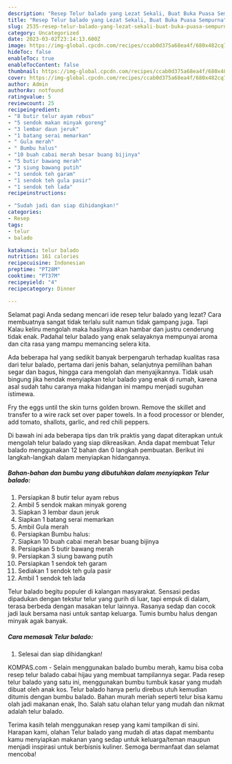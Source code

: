 ```yaml
---
description: "Resep Telur balado yang Lezat Sekali, Buat Buka Puasa Sempurna"
title: "Resep Telur balado yang Lezat Sekali, Buat Buka Puasa Sempurna"
slug: 2535-resep-telur-balado-yang-lezat-sekali-buat-buka-puasa-sempurna
category: Uncategorized
date: 2023-03-02T23:14:13.600Z
image: https://img-global.cpcdn.com/recipes/ccab0d375a68ea4f/680x482cq70/telur-balado-foto-resep-utama.jpg
hideToc: false
enableToc: true
enableTocContent: false
thumbnail: https://img-global.cpcdn.com/recipes/ccab0d375a68ea4f/680x482cq70/telur-balado-foto-resep-utama.jpg
cover: https://img-global.cpcdn.com/recipes/ccab0d375a68ea4f/680x482cq70/telur-balado-foto-resep-utama.jpg
author: Admin
authorAv: notfound
ratingvalue: 5
reviewcount: 25
recipeingredient:
- "8 butir telur ayam rebus"
- "5 sendok makan minyak goreng"
- "3 lembar daun jeruk"
- "1 batang serai memarkan"
- " Gula merah"
- " Bumbu halus"
- "10 buah cabai merah besar buang bijinya"
- "5 butir bawang merah"
- "3 siung bawang putih"
- "1 sendok teh garam"
- "1 sendok teh gula pasir"
- "1 sendok teh lada"
recipeinstructions:

- "Sudah jadi dan siap dihidangkan!"
categories:
- Resep
tags:
- telur
- balado

katakunci: telur balado 
nutrition: 161 calories
recipecuisine: Indonesian
preptime: "PT28M"
cooktime: "PT37M"
recipeyield: "4"
recipecategory: Dinner

---
```



Selamat pagi Anda sedang mencari ide resep telur balado yang lezat? Cara membuatnya sangat tidak terlalu sulit namun tidak gampang juga. Tapi Kalau keliru mengolah maka hasilnya akan hambar dan justru cenderung tidak enak. Padahal telur balado yang enak selayaknya mempunyai aroma dan cita rasa yang mampu memancing selera kita.


Ada beberapa hal yang sedikit banyak berpengaruh terhadap kualitas rasa dari telur balado, pertama dari jenis bahan, selanjutnya pemilihan bahan segar dan bagus, hingga cara mengolah dan menyajikannya. Tidak usah bingung jika hendak menyiapkan telur balado yang enak di rumah, karena asal sudah tahu caranya maka hidangan ini mampu menjadi suguhan istimewa.

Fry the eggs until the skin turns golden brown. Remove the skillet and transfer to a wire rack set over paper towels. In a food processor or blender, add tomato, shallots, garlic, and red chili peppers.


Di bawah ini ada beberapa tips dan trik praktis yang dapat diterapkan untuk mengolah telur balado yang siap dikreasikan. Anda dapat membuat Telur balado menggunakan 12 bahan dan 0 langkah pembuatan. Berikut ini langkah-langkah dalam menyiapkan hidangannya.

<!--inarticleads1-->

##### Bahan-bahan dan bumbu yang dibutuhkan dalam menyiapkan Telur balado:

1. Persiapkan 8 butir telur ayam rebus
1. Ambil 5 sendok makan minyak goreng
1. Siapkan 3 lembar daun jeruk
1. Siapkan 1 batang serai memarkan
1. Ambil  Gula merah
1. Persiapkan  Bumbu halus:
1. Siapkan 10 buah cabai merah besar buang bijinya
1. Persiapkan 5 butir bawang merah
1. Persiapkan 3 siung bawang putih
1. Persiapkan 1 sendok teh garam
1. Sediakan 1 sendok teh gula pasir
1. Ambil 1 sendok teh lada


Telur balado begitu populer di kalangan masyarakat. Sensasi pedas dipadukan dengan tekstur telur yang gurih di luar, tapi empuk di dalam, terasa berbeda dengan masakan telur lainnya. Rasanya sedap dan cocok jadi lauk bersama nasi untuk santap keluarga. Tumis bumbu halus dengan minyak agak banyak. 

<!--inarticleads2-->

##### Cara memasak Telur balado:


1. Selesai dan siap dihidangkan!

KOMPAS.com - Selain menggunakan balado bumbu merah, kamu bisa coba resep telur balado cabai hijau yang membuat tampilannya segar. Pada resep telur balado yang satu ini, menggunakan bumbu tumbuk kasar yang mudah dibuat oleh anak kos. Telur balado hanya perlu direbus utuh kemudian ditumis dengan bumbu balado. Bahan murah meriah seperti telur bisa kamu olah jadi makanan enak, lho. Salah satu olahan telur yang mudah dan nikmat adalah telur balado. 

Terima kasih telah menggunakan resep yang kami tampilkan di sini. Harapan kami, olahan Telur balado yang mudah di atas dapat membantu kamu menyiapkan makanan yang sedap untuk keluarga/teman maupun menjadi inspirasi untuk berbisnis kuliner. Semoga bermanfaat dan selamat mencoba!
